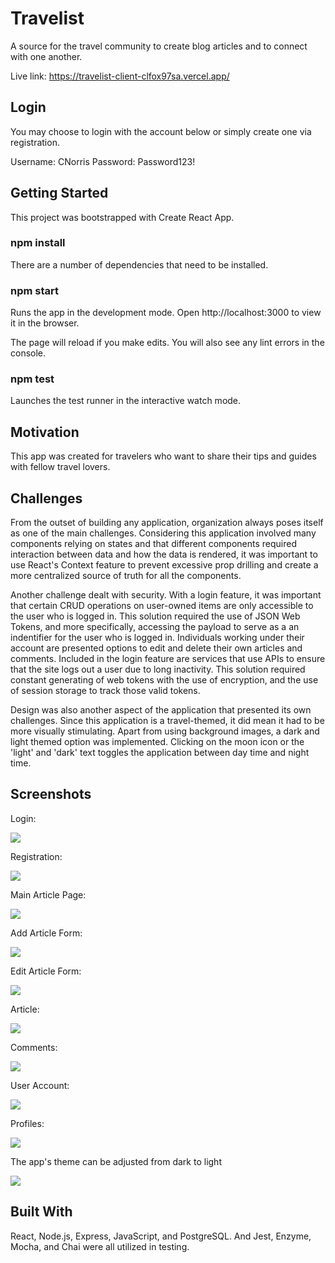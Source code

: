 # Travelist

A source for the travel community to create blog articles and to connect with one another.

Live link: https://travelist-client-clfox97sa.vercel.app/

## Login

You may choose to login with the account below or simply create one via registration.

Username: CNorris
Password: Password123!

## Getting Started

This project was bootstrapped with Create React App.

### npm install

There are a number of dependencies that need to be installed.

### npm start

Runs the app in the development mode.
Open http://localhost:3000 to view it in the browser.

The page will reload if you make edits.
You will also see any lint errors in the console.

### npm test

Launches the test runner in the interactive watch mode.

## Motivation

This app was created for travelers who want to share their tips and guides with fellow travel lovers.

## Challenges

From the outset of building any application, organization always poses itself as one of the main challenges. Considering this application involved many components relying on states and that different components required interaction between data and how the data is rendered, it was important to use React's Context feature to prevent excessive prop drilling and create a more centralized source of truth for all the components.

Another challenge dealt with security. With a login feature, it was important that certain CRUD operations on user-owned items are only accessible to the user who is logged in. This solution required the use of JSON Web Tokens, and more specifically, accessing the payload to serve as a an indentifier for the user who is logged in. Individuals working under their account are presented options to edit and delete their own articles and comments. Included in the login feature are services that use APIs to ensure that the site logs out a user due to long inactivity. This solution required constant generating of web tokens with the use of encryption, and the use of session storage to track those valid tokens.

Design was also another aspect of the application that presented its own challenges. Since this application is a travel-themed, it did mean it had to be more visually stimulating. Apart from using background images, a dark and light themed option was implemented. Clicking on the moon icon or the 'light' and 'dark' text toggles the application between day time and night time.

## Screenshots

<p align="left">
  <p>Login:</p>
  <img src="screenshots/LoginForm.png">
</p>

<p align="left">
  <p>Registration:</p>
  <img src="screenshots/RegistrationForm.png">
</p>

<p align="left">
  <p>Main Article Page:</p>
  <img src="screenshots/ArticleList.png">
</p>

<p align="left">
  <p>Add Article Form:</p>
  <img src="screenshots/AddArticleForm.png">
</p>

<p align="left">
  <p>Edit Article Form:</p>
  <img src="screenshots/EditArticleForm.png">
</p>

<p align="left">
  <p>Article:</p>
  <img src="screenshots/Article.png">
</p>

<p align="left">
  <p>Comments:</p>
  <img src="screenshots/Comments.png">
</p>

<p align="left">
  <p>User Account:</p>
  <img src="screenshots/UserAccount.png">
</p>

<p align="left">
  <p>Profiles:</p>
  <img src="screenshots/Profiles.png">
</p>

<p align="left">
  <p>The app's theme can be adjusted from dark to light</p>
  <img src="screenshots/Light.png">
</p>

## Built With

React, Node.js, Express, JavaScript, and PostgreSQL. And Jest, Enzyme, Mocha, and Chai were all utilized in testing.
